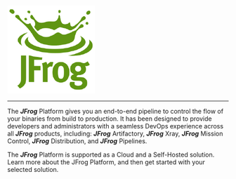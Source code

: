 ![JFrog](JFrog.png)

---

The ***JFrog*** Platform gives you an end-to-end pipeline to control the flow of your binaries from build to production. It has been designed to provide developers and administrators with a seamless DevOps experience across all ***JFrog*** products, including: ***JFrog*** Artifactory, ***JFrog*** Xray, ***JFrog*** Mission Control, ***JFrog*** Distribution, and ***JFrog*** Pipelines. 

The ***JFrog*** Platform is supported as a Cloud and a Self-Hosted solution. Learn more about the JFrog Platform, and then get started with your selected solution.
